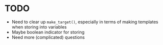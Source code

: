# TODO
- Need to clear up `make_target()`, especially in terms of making templates when storing into variables
- Maybe boolean indicator for storing
- Need more (complicated) questions
